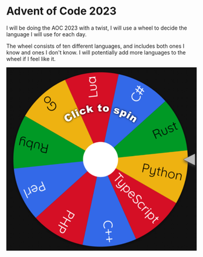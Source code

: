 # Advent of Code 2023

I will be doing the AOC 2023 with a twist, I will use a wheel to decide the language I will use for each day.

The wheel consists of ten different languages, and includes both ones I know and ones I don't know. I will potentially add more languages to the wheel if I feel like it.

[![Wheel](wheel.png)](https://wheelofnames.com/ams-xkw)
